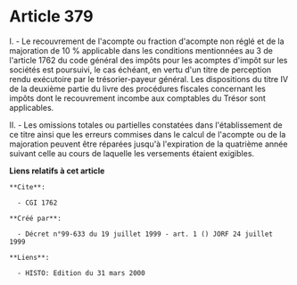 # Article 379

I. - Le recouvrement de l'acompte ou fraction d'acompte non réglé et de la majoration de 10 % applicable dans les conditions
mentionnées au 3 de l'article 1762 du code général des impôts pour les acomptes d'impôt sur les sociétés est poursuivi, le
cas échéant, en vertu d'un titre de perception rendu exécutoire par le trésorier-payeur général. Les dispositions du titre IV
de la deuxième partie du livre des procédures fiscales concernant les impôts dont le recouvrement incombe aux comptables du
Trésor sont applicables.

II. - Les omissions totales ou partielles constatées dans l'établissement de ce titre ainsi que les erreurs commises dans le
calcul de l'acompte ou de la majoration peuvent être réparées jusqu'à l'expiration de la quatrième année suivant celle au
cours de laquelle les versements étaient exigibles.

**Liens relatifs à cet article**

	**Cite**:

	  - CGI 1762

	**Créé par**:

	  - Décret n°99-633 du 19 juillet 1999 - art. 1 () JORF 24 juillet 1999

	**Liens**:

	  - HISTO: Edition du 31 mars 2000
